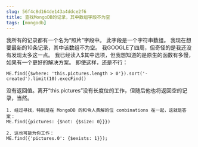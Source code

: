 ```yaml
---
slug: 56f4c8d164de143a4ddce2f6
title: 查找MongoDB的记录，其中数组字段不为空
tags: [mongodb]
---
```


我所有的记录都有一个名为“照片”字段中。 此字段是一个字符串数组。 我现在想要最新的10条记录，其中该数组不为空。 我GOOGLE了四周，但奇怪的是我还没有发现太多这一点。 我已经读入$其中选项，但我想知道的是原生的函数有多慢，如果有一个更好的解决方案。 即使这样，还是不行：
```
ME.find({$where: 'this.pictures.length > 0'}).sort('-created').limit(10).execFind()
```
没有返回值。离开“this.pictures”没有长度位的工作，但随后他也将返回空的记录，当然。

```
1. 经过寻找，特别是在 MongoDB 的和令人费解的位 combinations 在一起，这就是答案：
ME.find({pictures: {$not: {$size: 0}}})

2. 这也可能为你工作：
ME.find({'pictures.0': {$exists: 1}});
```
